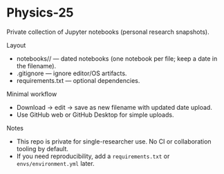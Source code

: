 ﻿# Physics-25

Private collection of Jupyter notebooks (personal research snapshots).

Layout
- notebooks/<year>/ — dated notebooks (one notebook per file; keep a date in the filename).
- .gitignore — ignore editor/OS artifacts.
- requirements.txt — optional dependencies.

Minimal workflow
- Download → edit → save as new filename with updated date  upload.
- Use GitHub web or GitHub Desktop for simple uploads.

Notes
- This repo is private for single-researcher use. No CI or collaboration tooling by default.
- If you need reproducibility, add a `requirements.txt` or `envs/environment.yml` later.
